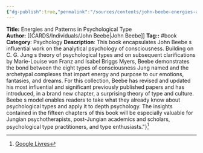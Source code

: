 ```yaml
---
{"dg-publish":true,"permalink":"/sources/contents/john-beebe-energies-and-patterns-in-psychological-type/","created":"2023-02-24T16:35:12.967+01:00","updated":"2023-02-28T11:03:40.910+01:00"}
---
```


**Title:** Energies and Patterns in Psychological Type  
**Author:** [[CARDS/Individuals/John Beebe\|John Beebe]]
**Tag::** #book 
**Category**: Psychology
**Description**: This book encapsulates John Beebe s influential work on the analytical psychology of consciousness. Building on C. G. Jung s theory of psychological types and on subsequent clarifications by Marie-Louise von Franz and Isabel Briggs Myers, Beebe demonstrates the bond between the eight types of consciousness Jung named and the archetypal complexes that impart energy and purpose to our emotions, fantasies, and dreams. For this collection, Beebe has revised and updated his most influential and significant previously published papers and has introduced, in a brand new chapter, a surprising theory of type and culture. Beebe s model enables readers to take what they already know about psychological types and apply it to depth psychology. The insights contained in the fifteen chapters of this book will be especially valuable for Jungian psychotherapists, post-Jungian academics and scholars, psychological type practitioners, and type enthusiasts."}[^1]

[^1]: [Google Livres](https://books.google.fr/)